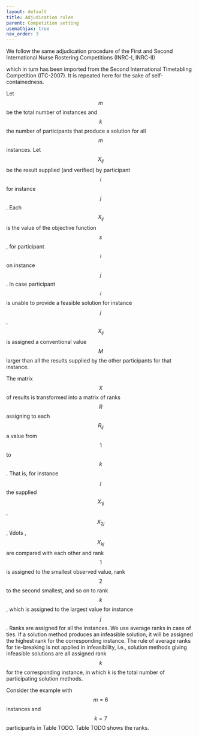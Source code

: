 ```yaml
---
layout: default
title: Adjudication rules
parent: Competition setting
usemathjax: true
nav_order: 3
---
```

<!--TODO: Add adjudication rules-->

We follow the same adjudication procedure of the First and Second International Nurse Rostering Competitions (INRC-I, INRC-II)
<!--add citation -->
which in turn has been imported from the Second International
Timetabling Competition (ITC-2007)<!--add citation -->. It is repeated here
for the sake of self-containedness.

Let $$m$$ be the total number of instances and $$k$$ the number of
participants that produce a solution for all $$m$$ instances. Let
$$X_{ij}$$ be the result supplied (and verified) by participant $$i$$ for
instance $$j$$. Each $$X_{ij}$$ is the value of the objective function
$$s$$, for participant $$i$$ on instance $$j$$. In case participant $$i$$ is
unable to provide a feasible solution for instance $$j$$, $$X_{ij}$$ is
assigned a conventional value $$M$$ larger than all the results supplied
by the other participants for that instance.
 
The matrix $$X$$ of results is transformed into a matrix of ranks $$R$$
assigning to each $$R_{ij}$$ a value from $$1$$ to $$k$$. That is, for
instance $$j$$ the supplied $$X_{1j}$$, $$X_{2j}$$, \ldots ,$$X_{kj}$$ are
compared with each other and rank $$1$$ is assigned to the smallest
observed value, rank $$2$$ to the second smallest, and so on to 
rank $$k$$, which is assigned to the largest value for instance $$j$$.
Ranks are assigned for all the instances. We use average ranks in
case of ties.  If a solution method produces an infeasible solution, it will be
assigned the highest rank for the corresponding instance. The rule of
average ranks for tie-breaking is not applied in 
infeasibility, i.e., solution methods giving infeasible solutions are all
assigned rank $$k$$ for the corresponding instance, in which k is the total
number of participating solution methods.
 
Consider the example with $$m=6$$ instances and $$k=7$$ participants in
Table TODO. Table TODO shows the ranks. 